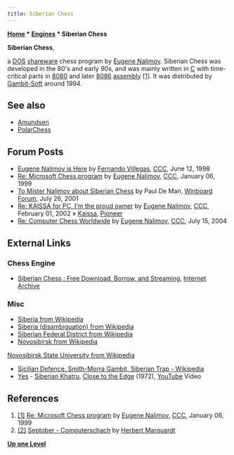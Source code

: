 ```yaml
---
title: Siberian Chess
---
```

**[Home](Home "Home") \* [Engines](Engines "Engines") \* Siberian Chess**


**Siberian Chess**,  

a [DOS](MS-DOS "MS-DOS") [shareware](https://en.wikipedia.org/wiki/Shareware) chess program by [Eugene Nalimov](Eugene_Nalimov "Eugene Nalimov"). 
Siberian Chess was developed in the 80's and early 90s, and was mainly written in [C](C "C") with time-critical parts in [8080](8080 "8080") and later [8086](8086 "8086") [assembly](Assembly "Assembly") <a id="cite-note-1" href="#cite-ref-1">[1]</a>. 
It was distributed by [Gambit-Soft](index.php?title=Gambit-Soft&action=edit&redlink=1 "Gambit-Soft (page does not exist)") around 1994.



## See also


* [Amundsen](Amundsen "Amundsen")
* [PolarChess](PolarChess "PolarChess")


## Forum Posts


* [Eugene Nalimov is Here](https://www.stmintz.com/ccc/index.php?id=20389) by [Fernando Villegas](Fernando_Villegas "Fernando Villegas"), [CCC](CCC "CCC"), June 12, 1998
* [Re: Microsoft Chess program](https://www.stmintz.com/ccc/index.php?id=38542) by [Eugene Nalimov](Eugene_Nalimov "Eugene Nalimov"), [CCC](CCC "CCC"), January 06, 1999
* [To Mister Nalimov about Siberian Chess](http://www.open-aurec.com/wbforum/viewtopic.php?f=18&t=34269) by Paul De Man, [Winboard Forum](Computer_Chess_Forums "Computer Chess Forums"), July 26, 2001
* [Re: KAISSA for PC, I'm the proud owner](https://www.stmintz.com/ccc/index.php?id=211423) by [Eugene Nalimov](Eugene_Nalimov "Eugene Nalimov"), [CCC](CCC "CCC"), February 01, 2002 » [Kaissa](Kaissa "Kaissa"), [Pioneer](Pioneer "Pioneer")
* [Re: Computer Chess Worldwide](https://www.stmintz.com/ccc/index.php?id=377195) by [Eugene Nalimov](Eugene_Nalimov "Eugene Nalimov"), [CCC](CCC "CCC"), July 15, 2004


## External Links


### Chess Engine


* [Siberian Chess : Free Download, Borrow, and Streaming](https://archive.org/details/SiberianChess_1020), [Internet Archive](https://de.wikipedia.org/wiki/Internet_Archive)


### Misc


* [Siberia from Wikipedia](https://en.wikipedia.org/wiki/Siberia)
* [Siberia (disambiguation) from Wikipedia](https://en.wikipedia.org/wiki/Siberia_%28disambiguation%29)
* [Siberian Federal District from Wikipedia](https://en.wikipedia.org/wiki/Siberian_Federal_District)
* [Novosibirsk from Wikipedia](https://en.wikipedia.org/wiki/Novosibirsk)


 [Novosibirsk State University from Wikipedia](https://en.wikipedia.org/wiki/Novosibirsk_State_University)
* [Sicilian Defence, Smith-Morra Gambit, Siberian Trap - Wikipedia](https://en.wikipedia.org/wiki/Sicilian_Defence,_Smith-Morra_Gambit,_Siberian_Trap)
* [Yes](Category:Yes "Category:Yes") - [Siberian Khatru](https://en.wikipedia.org/wiki/Siberian_Khatru), [Close to the Edge](https://en.wikipedia.org/wiki/Close_to_the_Edge) (1972), [YouTube](https://en.wikipedia.org/wiki/YouTube) Video


 
## References


1. <a id="cite-ref-1" href="#cite-note-1">[1]</a> [Re: Microsoft Chess program](https://www.stmintz.com/ccc/index.php?id=38542) by [Eugene Nalimov](Eugene_Nalimov "Eugene Nalimov"), [CCC](CCC "CCC"), January 06, 1999
2. <a id="cite-ref-2" href="#cite-note-2">[2]</a> [Septober - Computerschach](http://www.septober.de/chess/index.htm) by [Herbert Marquardt](index.php?title=Herbert_Marquardt&action=edit&redlink=1 "Herbert Marquardt (page does not exist)")

**[Up one Level](Engines "Engines")**







 
